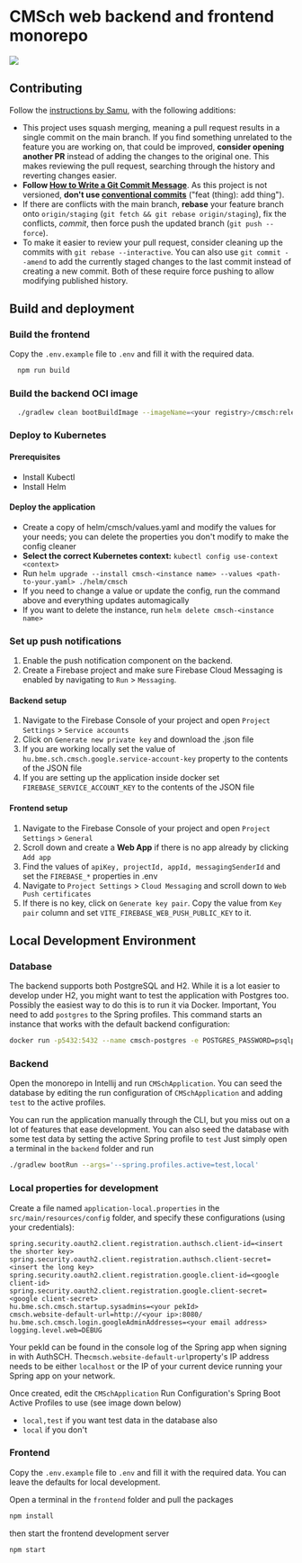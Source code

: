 CMSch web backend and frontend monorepo
===

<a href="https://cmsch.vercel.app"><img src="https://therealsujitk-vercel-badge.vercel.app/?app=cmsch&style=for-the-badge"></a>

## Contributing

Follow the [instructions by Samu](https://gist.github.com/Tschonti/4397e43fef11895235e25c46ae0ed65e#workflow-), with the
following additions:

- This project uses squash merging, meaning a pull request results in a single commit on the main branch.
If you find something unrelated to the feature you are working on, that could be improved,
  **consider opening another PR** instead of adding the changes to the original one.
This makes reviewing the pull request, searching through the history and reverting changes easier.
- **Follow [How to Write a Git Commit Message](https://cbea.ms/git-commit/)**. As this project is not versioned, **don't use [conventional commits](https://conventionalcommits.org)** ("feat (thing): add thing").
- If there are conflicts with the main branch, **rebase** your feature branch onto `origin/staging` (`git fetch && git rebase origin/staging`), fix the conflicts, *commit*, then force push the updated branch (`git push --force`).
- To make it easier to review your pull request, consider cleaning up the commits with `git rebase --interactive`. You can also use `git commit --amend` to add the currently staged changes to the last commit instead of creating a new commit. Both of these require force pushing to allow modifying published history.

## Build and deployment

### Build the frontend

Copy the `.env.example` file to `.env` and fill it with the required data.

```bash
  npm run build
```

### Build the backend OCI image

```bash
  ./gradlew clean bootBuildImage --imageName=<your registry>/cmsch:release
```

### Deploy to Kubernetes

#### Prerequisites

- Install Kubectl
- Install Helm

#### Deploy the application

- Create a copy of helm/cmsch/values.yaml and modify the values for your needs; you can delete the properties you don't
  modify to make the config cleaner
- **Select the correct Kubernetes context:** `kubectl config use-context <context>`
- Run `helm upgrade --install cmsch-<instance name> --values <path-to-your.yaml> ./helm/cmsch`
- If you need to change a value or update the config, run the command above and everything updates automagically
- If you want to delete the instance, run `helm delete cmsch-<instance name>`

### Set up push notifications

1. Enable the push notification component on the backend.
2. Create a Firebase project and make sure Firebase Cloud Messaging is enabled by navigating to `Run` > `Messaging`.

#### Backend setup

1. Navigate to the Firebase Console of your project and open `Project Settings` > `Service accounts`
2. Click on `Generate new private key` and download the .json file
3. If you are working locally set the value of `hu.bme.sch.cmsch.google.service-account-key` property to the contents of
   the JSON file
4. If you are setting up the application inside docker set `FIREBASE_SERVICE_ACCOUNT_KEY` to the contents of the JSON
   file

#### Frontend setup

1. Navigate to the Firebase Console of your project and open `Project Settings` > `General`
2. Scroll down and create a __Web App__ if there is no app already by clicking `Add app`
3. Find the values of `apiKey, projectId, appId, messagingSenderId` and set the `FIREBASE_*` properties in .env
4. Navigate to `Project Settings` > `Cloud Messaging` and scroll down to `Web Push certificates`
5. If there is no key, click on `Generate key pair`. Copy the value from `Key pair` column and set
   `VITE_FIREBASE_WEB_PUSH_PUBLIC_KEY` to it.

## Local Development Environment

### Database

The backend supports both PostgreSQL and H2.
While it is a lot easier to develop under H2, you might want to test the application with Postgres too.
Possibly the easiest way to do this is to run it via Docker.
Important, You need to add `postgres` to the Spring profiles.
This command starts an instance that works with the default backend configuration:

```bash
docker run -p5432:5432 --name cmsch-postgres -e POSTGRES_PASSWORD=psqlpw -e POSTGRES_USER=psqluser -e POSTGRES_DB=cmsch -d postgres:17-alpine
```

### Backend

Open the monorepo in Intellij and run `CMSchApplication`.
You can seed the database by editing the run configuration of
`CMSchApplication` and adding `test` to the active profiles.

You can run the application manually through the CLI, but you miss out on a lot of features that ease development.
You can also seed the database with some test data by setting the active Spring profile to `test`
Just simply open a terminal in the `backend` folder and run

```bash
./gradlew bootRun --args='--spring.profiles.active=test,local'
```

### Local properties for development

Create a file named `application-local.properties` in the `src/main/resources/config` folder,
and specify these configurations (using your credentials):

```properties
spring.security.oauth2.client.registration.authsch.client-id=<insert the shorter key>
spring.security.oauth2.client.registration.authsch.client-secret=<insert the long key>
spring.security.oauth2.client.registration.google.client-id=<google client-id>
spring.security.oauth2.client.registration.google.client-secret=<google client-secret>
hu.bme.sch.cmsch.startup.sysadmins=<your pekId>
cmsch.website-default-url=http://<your ip>:8080/
hu.bme.sch.cmsch.login.googleAdminAddresses=<your email address>
logging.level.web=DEBUG
```

Your pekId can be found in the console log of the Spring app when signing in with AuthSCH.
The`cmsch.website-default-url`property's IP address needs
to be either `localhost` or the IP of your current device running your Spring app on your network.

Once created, edit the `CMSchApplication` Run Configuration's Spring Boot Active Profiles to use (see image down below)

- `local,test` if you want test data in the database also
- `local` if you don't

### Frontend

Copy the `.env.example` file to `.env` and fill it with the required data.
You can leave the defaults for local development.

Open a terminal in the `frontend` folder and pull the packages

```bash
npm install
```

then start the frontend development server

```bash
npm start
```
